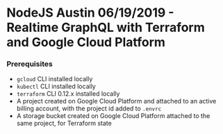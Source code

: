 # NodeJS Austin 06/19/2019 - Realtime GraphQL with Terraform and Google Cloud Platform

### Prerequisites 
- `gcloud` CLI installed locally
- `kubectl` CLI installed locally
- `terraform` CLI 0.12.x installed locally
- A project created on Google Cloud Platform and attached to an active billing account, with the project id added to `.envrc`
- A storage bucket created on Google Cloud Platform attached to the same project, for Terraform state
